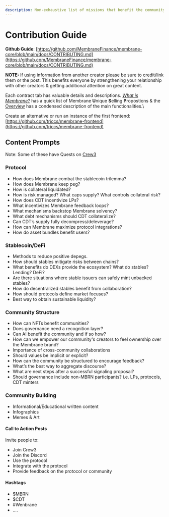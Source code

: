 ```yaml
---
description: Non-exhaustive list of missions that benefit the community
---
```


# Contribution Guide

**Github Guide**: [https://github.com/MembraneFinance/membrane-core/blob/main/docs/CONTRIBUTING.md](https://github.com/MembraneFinance/membrane-core/blob/main/docs/CONTRIBUTING.md)

**NOTE:** If using information from another creator please be sure to credit/link them or the post. This benefits everyone by strengthening your relationship with other creators & getting additional attention on great content.

Each contract tab has valuable details and descriptions. [_What is Membrane?_](../) has a quick list of Membrane **U**nique **S**elling **P**ropostions & the [Overview](overview/#protocol-functions) has a condensed description of the main functionalities.\


Create an alternative or run an instance of the first frontend: [https://github.com/triccs/membrane-frontend](https://github.com/triccs/membrane-frontend)

## Content Prompts

Note: Some of these have Quests on [Crew3](https://crew3.xyz/c/membrane/invite/rejnvMlwBp9hcATxkpC9e)

### Protocol

* How does Membrane combat the stablecoin trilemma?
* How does Membrane keep peg?
* How is collateral liquidated?
* How is risk managed? What caps supply? What controls collateral risk?
* How does CDT incentivize LPs?
* What incentivizes Membrane feedback loops?
* What mechanisms backstop Membrane solvency?
* What debt mechanisms should CDT collateralize?
* Can CDT’s supply fully decompress/deleverage?
* How can Membrane maximize protocol integrations?
* How do asset bundles benefit users?

### Stablecoin/DeFi

* Methods to reduce positive depegs.
* How should stables mitigate risks between chains?
* What benefits do DEXs provide the ecosystem? What do stables? Lending? DeFi?
* Are there situations where stable issuers can safely mint unbacked stables?
* How do decentralized stables benefit from collaboration?
* How should protocols define market focuses?
* Best way to obtain sustainable liquidity?

### Community Structure

* How can NFTs benefit communities?
* Does governance need a recognition layer?
* Can AI benefit the community and if so how?
* How can we empower our community's creators to feel ownership over the Membrane brand?
* Importance of cross-community collaborations
* Should values be implicit or explicit?
* How can the community be structured to encourage feedback?
* What’s the best way to aggregate discourse?
* What are next steps after a successful signaling proposal?
* Should governance include non-MBRN participants? i.e. LPs, protocols, CDT minters&#x20;

### Community Building

* Informational/Educational written content
* Infographics
* Memes & Art

#### Call to Action Posts

Invite people to:

* Join Crew3
* Join the Discord
* Use the protocol
* Integrate with the protocol
* Provide feedback on the protocol or community

#### Hashtags&#x20;

* $MBRN
* $CDT
* \#Wenbrane
* ....
